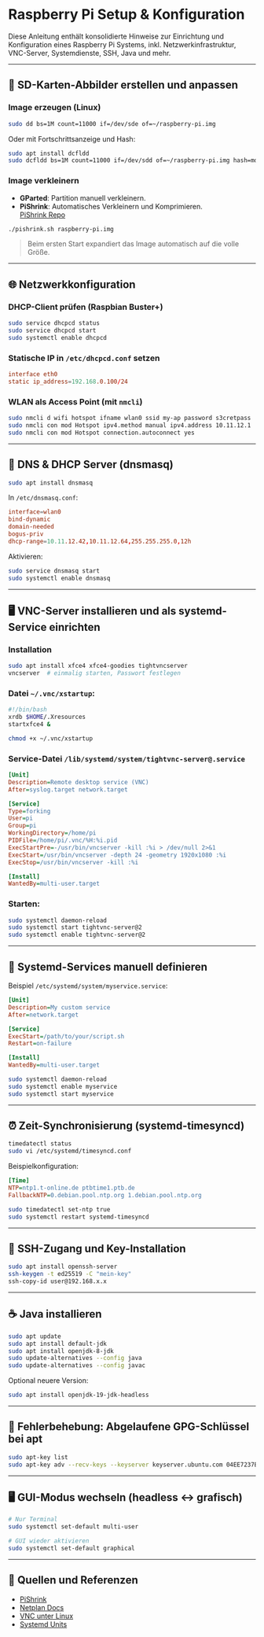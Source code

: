 # Raspberry Pi Setup & Konfiguration

Diese Anleitung enthält konsolidierte Hinweise zur Einrichtung und Konfiguration eines Raspberry Pi Systems, inkl. Netzwerkinfrastruktur, VNC-Server, Systemdienste, SSH, Java und mehr.

---

## 🔧 SD-Karten-Abbilder erstellen und anpassen

### Image erzeugen (Linux)

```bash
sudo dd bs=1M count=11000 if=/dev/sde of=~/raspberry-pi.img
```

Oder mit Fortschrittsanzeige und Hash:

```bash
sudo apt install dcfldd
sudo dcfldd bs=1M count=11000 if=/dev/sdd of=~/raspberry-pi.img hash=md5
```

### Image verkleinern

- **GParted**: Partition manuell verkleinern.
- **PiShrink**: Automatisches Verkleinern und Komprimieren.  
  [PiShrink Repo](https://github.com/Drewsif/PiShrink/)

```bash
./pishrink.sh raspberry-pi.img
```

> Beim ersten Start expandiert das Image automatisch auf die volle Größe.

---

## 🌐 Netzwerkkonfiguration

### DHCP-Client prüfen (Raspbian Buster+)

```bash
sudo service dhcpcd status
sudo service dhcpcd start
sudo systemctl enable dhcpcd
```

### Statische IP in `/etc/dhcpcd.conf` setzen

```conf
interface eth0
static ip_address=192.168.0.100/24
```

### WLAN als Access Point (mit `nmcli`)

```bash
sudo nmcli d wifi hotspot ifname wlan0 ssid my-ap password s3cretpass
sudo nmcli con mod Hotspot ipv4.method manual ipv4.address 10.11.12.1
sudo nmcli con mod Hotspot connection.autoconnect yes
```

---

## 📡 DNS & DHCP Server (dnsmasq)

```bash
sudo apt install dnsmasq
```

In `/etc/dnsmasq.conf`:

```conf
interface=wlan0
bind-dynamic
domain-needed
bogus-priv
dhcp-range=10.11.12.42,10.11.12.64,255.255.255.0,12h
```

Aktivieren:

```bash
sudo service dnsmasq start
sudo systemctl enable dnsmasq
```

---

## 🖥️ VNC-Server installieren und als systemd-Service einrichten

### Installation

```bash
sudo apt install xfce4 xfce4-goodies tightvncserver
vncserver  # einmalig starten, Passwort festlegen
```

### Datei `~/.vnc/xstartup`:

```bash
#!/bin/bash
xrdb $HOME/.Xresources
startxfce4 &
```

```bash
chmod +x ~/.vnc/xstartup
```

### Service-Datei `/lib/systemd/system/tightvnc-server@.service`

```ini
[Unit]
Description=Remote desktop service (VNC)
After=syslog.target network.target

[Service]
Type=forking
User=pi
Group=pi
WorkingDirectory=/home/pi
PIDFile=/home/pi/.vnc/%H:%i.pid
ExecStartPre=-/usr/bin/vncserver -kill :%i > /dev/null 2>&1
ExecStart=/usr/bin/vncserver -depth 24 -geometry 1920x1080 :%i
ExecStop=/usr/bin/vncserver -kill :%i

[Install]
WantedBy=multi-user.target
```

### Starten:

```bash
sudo systemctl daemon-reload
sudo systemctl start tightvnc-server@2
sudo systemctl enable tightvnc-server@2
```

---

## 🧩 Systemd-Services manuell definieren

Beispiel `/etc/systemd/system/myservice.service`:

```ini
[Unit]
Description=My custom service
After=network.target

[Service]
ExecStart=/path/to/your/script.sh
Restart=on-failure

[Install]
WantedBy=multi-user.target
```

```bash
sudo systemctl daemon-reload
sudo systemctl enable myservice
sudo systemctl start myservice
```

---

## ⏰ Zeit-Synchronisierung (systemd-timesyncd)

```bash
timedatectl status
sudo vi /etc/systemd/timesyncd.conf
```

Beispielkonfiguration:

```ini
[Time]
NTP=ntp1.t-online.de ptbtime1.ptb.de
FallbackNTP=0.debian.pool.ntp.org 1.debian.pool.ntp.org
```

```bash
sudo timedatectl set-ntp true
sudo systemctl restart systemd-timesyncd
```

---

## 🔐 SSH-Zugang und Key-Installation

```bash
sudo apt install openssh-server
ssh-keygen -t ed25519 -C "mein-key"
ssh-copy-id user@192.168.x.x
```

---

## ☕ Java installieren

```bash
sudo apt update
sudo apt install default-jdk
sudo apt install openjdk-8-jdk
sudo update-alternatives --config java
sudo update-alternatives --config javac
```

Optional neuere Version:

```bash
sudo apt install openjdk-19-jdk-headless
```

---

## 🧰 Fehlerbehebung: Abgelaufene GPG-Schlüssel bei apt

```bash
sudo apt-key list
sudo apt-key adv --recv-keys --keyserver keyserver.ubuntu.com 04EE7237B7D453EC 648ACFD622F3D138 DCC9EFBF77E11517
```

---

## 🖥️ GUI-Modus wechseln (headless <-> grafisch)

```bash
# Nur Terminal
sudo systemctl set-default multi-user

# GUI wieder aktivieren
sudo systemctl set-default graphical
```

---

## 🔗 Quellen und Referenzen

- [PiShrink](https://github.com/Drewsif/PiShrink/)
- [Netplan Docs](https://netplan.readthedocs.io/en/latest/)
- [VNC unter Linux](https://linuxhint.com/installing_vnc_server_linux_mint/)
- [Systemd Units](http://manpages.ubuntu.com/manpages/disco/de/man5/systemd.unit.5.html)